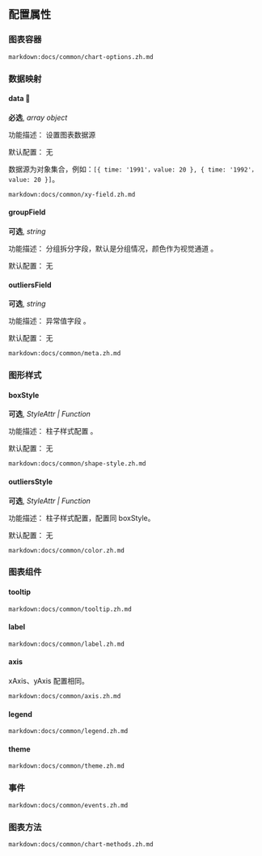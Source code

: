 ## 配置属性

### 图表容器

`markdown:docs/common/chart-options.zh.md`

### 数据映射

#### data 📌

**必选**, _array object_

功能描述： 设置图表数据源

默认配置： 无

数据源为对象集合，例如：`[{ time: '1991'，value: 20 }, { time: '1992'，value: 20 }]`。

`markdown:docs/common/xy-field.zh.md`

#### groupField

**可选**, _string_

功能描述： 分组拆分字段，默认是分组情况，颜色作为视觉通道 。

默认配置： 无

#### outliersField

**可选**, _string_

功能描述： 异常值字段 。

默认配置： 无

`markdown:docs/common/meta.zh.md`

### 图形样式

#### boxStyle

**可选**, _StyleAttr | Function_

功能描述： 柱子样式配置 。

默认配置： 无

`markdown:docs/common/shape-style.zh.md`

#### outliersStyle

**可选**, _StyleAttr | Function_

功能描述： 柱子样式配置，配置同 boxStyle。

默认配置： 无

`markdown:docs/common/color.zh.md`

### 图表组件

#### tooltip

`markdown:docs/common/tooltip.zh.md`

#### label

`markdown:docs/common/label.zh.md`

#### axis

xAxis、yAxis 配置相同。

`markdown:docs/common/axis.zh.md`

#### legend

`markdown:docs/common/legend.zh.md`

#### theme

`markdown:docs/common/theme.zh.md`

### 事件

`markdown:docs/common/events.zh.md`

### 图表方法

`markdown:docs/common/chart-methods.zh.md`
